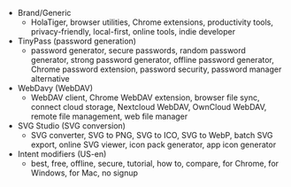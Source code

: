 - Brand/Generic
  - HolaTiger, browser utilities, Chrome extensions, productivity tools, privacy-friendly, local-first, online tools, indie developer
- TinyPass (password generation)
  - password generator, secure passwords, random password generator, strong password generator, offline password generator, Chrome password extension, password security, password manager alternative
- WebDavy (WebDAV)
  - WebDAV client, Chrome WebDAV extension, browser file sync, connect cloud storage, Nextcloud WebDAV, OwnCloud WebDAV, remote file management, web file manager
- SVG Studio (SVG conversion)
  - SVG converter, SVG to PNG, SVG to ICO, SVG to WebP, batch SVG export, online SVG viewer, icon pack generator, app icon generator
- Intent modifiers (US-en)
  - best, free, offline, secure, tutorial, how to, compare, for Chrome, for Windows, for Mac, no signup